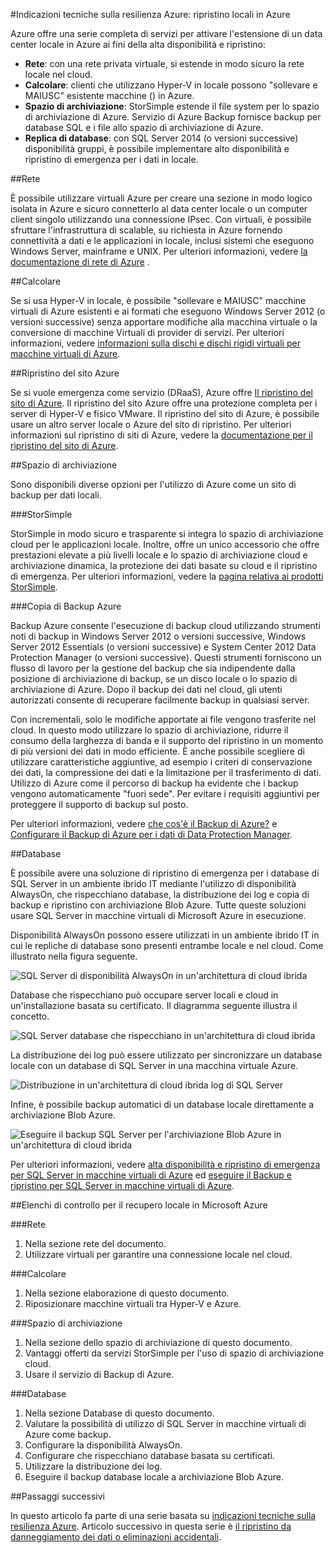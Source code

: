 <properties
   pageTitle="Indicazioni tecniche: ripristino locali in Azure | Microsoft Azure"
   description="Articolo understanding e ripristino Progettazione sistemi dall'infrastruttura locale in Azure"
   services=""
   documentationCenter="na"
   authors="adamglick"
   manager="saladki"
   editor=""/>

<tags
   ms.service="resiliency"
   ms.devlang="na"
   ms.topic="article"
   ms.tgt_pltfrm="na"
   ms.workload="na"
   ms.date="08/18/2016"
   ms.author="aglick"/>

#<a name="azure-resiliency-technical-guidance-recovery-from-on-premises-to-azure"></a>Indicazioni tecniche sulla resilienza Azure: ripristino locali in Azure

Azure offre una serie completa di servizi per attivare l'estensione di un data center locale in Azure ai fini della alta disponibilità e ripristino:

* __Rete__: con una rete privata virtuale, si estende in modo sicuro la rete locale nel cloud.
* __Calcolare__: clienti che utilizzano Hyper-V in locale possono "sollevare e MAIUSC" esistente macchine () in Azure.
* __Spazio di archiviazione__: StorSimple estende il file system per lo spazio di archiviazione di Azure. Servizio di Azure Backup fornisce backup per database SQL e i file allo spazio di archiviazione di Azure.
* __Replica di database__: con SQL Server 2014 (o versioni successive) disponibilità gruppi, è possibile implementare alto disponibilità e ripristino di emergenza per i dati in locale.

##<a name="networking"></a>Rete

È possibile utilizzare virtuali Azure per creare una sezione in modo logico isolata in Azure e sicuro connetterlo al data center locale o un computer client singolo utilizzando una connessione IPsec. Con virtuali, è possibile sfruttare l'infrastruttura di scalable, su richiesta in Azure fornendo connettività a dati e le applicazioni in locale, inclusi sistemi che eseguono Windows Server, mainframe e UNIX. Per ulteriori informazioni, vedere [la documentazione di rete di Azure](../virtual-network/virtual-networks-overview.md) .

##<a name="compute"></a>Calcolare

Se si usa Hyper-V in locale, è possibile "sollevare e MAIUSC" macchine virtuali di Azure esistenti e ai formati che eseguono Windows Server 2012 (o versioni successive) senza apportare modifiche alla macchina virtuale o la conversione di macchine Virtuali di provider di servizi. Per ulteriori informazioni, vedere [informazioni sulla dischi e dischi rigidi virtuali per macchine virtuali di Azure](../virtual-machines/virtual-machines-linux-about-disks-vhds.md).

##<a name="azure-site-recovery"></a>Ripristino del sito Azure

Se si vuole emergenza come servizio (DRaaS), Azure offre [Il ripristino del sito di Azure](https://azure.microsoft.com/services/site-recovery/). Il ripristino del sito Azure offre una protezione completa per i server di Hyper-V e fisico VMware. Il ripristino del sito di Azure, è possibile usare un altro server locale o Azure del sito di ripristino. Per ulteriori informazioni sul ripristino di siti di Azure, vedere la [documentazione per il ripristino del sito di Azure](https://azure.microsoft.com/documentation/services/site-recovery/).

##<a name="storage"></a>Spazio di archiviazione

Sono disponibili diverse opzioni per l'utilizzo di Azure come un sito di backup per dati locali.

###<a name="storsimple"></a>StorSimple

StorSimple in modo sicuro e trasparente si integra lo spazio di archiviazione cloud per le applicazioni locale. Inoltre, offre un unico accessorio che offre prestazioni elevate a più livelli locale e lo spazio di archiviazione cloud e archiviazione dinamica, la protezione dei dati basate su cloud e il ripristino di emergenza. Per ulteriori informazioni, vedere la [pagina relativa ai prodotti StorSimple](https://azure.microsoft.com/services/storsimple/).

###<a name="azure-backup"></a>Copia di Backup Azure

Backup Azure consente l'esecuzione di backup cloud utilizzando strumenti noti di backup in Windows Server 2012 o versioni successive, Windows Server 2012 Essentials (o versioni successive) e System Center 2012 Data Protection Manager (o versioni successive). Questi strumenti forniscono un flusso di lavoro per la gestione del backup che sia indipendente dalla posizione di archiviazione di backup, se un disco locale o lo spazio di archiviazione di Azure. Dopo il backup dei dati nel cloud, gli utenti autorizzati consente di recuperare facilmente backup in qualsiasi server.

Con incrementali, solo le modifiche apportate ai file vengono trasferite nel cloud. In questo modo utilizzare lo spazio di archiviazione, ridurre il consumo della larghezza di banda e il supporto del ripristino in un momento di più versioni dei dati in modo efficiente. È anche possibile scegliere di utilizzare caratteristiche aggiuntive, ad esempio i criteri di conservazione dei dati, la compressione dei dati e la limitazione per il trasferimento di dati. Utilizzo di Azure come il percorso di backup ha evidente che i backup vengono automaticamente "fuori sede". Per evitare i requisiti aggiuntivi per proteggere il supporto di backup sul posto.

Per ulteriori informazioni, vedere [che cos'è il Backup di Azure?](../backup/backup-introduction-to-azure-backup.md) e [Configurare il Backup di Azure per i dati di Data Protection Manager](https://technet.microsoft.com/library/jj728752.aspx).

##<a name="database"></a>Database

È possibile avere una soluzione di ripristino di emergenza per i database di SQL Server in un ambiente ibrido IT mediante l'utilizzo di disponibilità AlwaysOn, che rispecchiano database, la distribuzione dei log e copia di backup e ripristino con archiviazione Blob Azure. Tutte queste soluzioni usare SQL Server in macchine virtuali di Microsoft Azure in esecuzione.

Disponibilità AlwaysOn possono essere utilizzati in un ambiente ibrido IT in cui le repliche di database sono presenti entrambe locale e nel cloud. Come illustrato nella figura seguente.

![SQL Server di disponibilità AlwaysOn in un'architettura di cloud ibrida](./media/resiliency-technical-guidance-recovery-on-premises-azure/SQL_Server_Disaster_Recovery-3.png)

Database che rispecchiano può occupare server locali e cloud in un'installazione basata su certificato. Il diagramma seguente illustra il concetto.

![SQL Server database che rispecchiano in un'architettura di cloud ibrida](./media/resiliency-technical-guidance-recovery-on-premises-azure/SQL_Server_Disaster_Recovery-4.png)

La distribuzione dei log può essere utilizzato per sincronizzare un database locale con un database di SQL Server in una macchina virtuale Azure.

![Distribuzione in un'architettura di cloud ibrida log di SQL Server](./media/resiliency-technical-guidance-recovery-on-premises-azure/SQL_Server_Disaster_Recovery-5.png)

Infine, è possibile backup automatici di un database locale direttamente a archiviazione Blob Azure.

![Eseguire il backup SQL Server per l'archiviazione Blob Azure in un'architettura di cloud ibrida](./media/resiliency-technical-guidance-recovery-on-premises-azure/SQL_Server_Disaster_Recovery-6.png)

Per ulteriori informazioni, vedere [alta disponibilità e ripristino di emergenza per SQL Server in macchine virtuali di Azure](../virtual-machines/virtual-machines-windows-sql-high-availability-dr.md) ed [eseguire il Backup e ripristino per SQL Server in macchine virtuali di Azure](../virtual-machines/virtual-machines-windows-sql-backup-recovery.md).

##<a name="checklists-for-on-premises-recovery-in-microsoft-azure"></a>Elenchi di controllo per il recupero locale in Microsoft Azure

###<a name="networking"></a>Rete

  1. Nella sezione rete del documento.
  2. Utilizzare virtuali per garantire una connessione locale nel cloud.

###<a name="compute"></a>Calcolare

  1. Nella sezione elaborazione di questo documento.
  2. Riposizionare macchine virtuali tra Hyper-V e Azure.

###<a name="storage"></a>Spazio di archiviazione

  1. Nella sezione dello spazio di archiviazione di questo documento.
  2. Vantaggi offerti da servizi StorSimple per l'uso di spazio di archiviazione cloud.
  3. Usare il servizio di Backup di Azure.

###<a name="database"></a>Database

  1. Nella sezione Database di questo documento.
  2. Valutare la possibilità di utilizzo di SQL Server in macchine virtuali di Azure come backup.
  3. Configurare la disponibilità AlwaysOn.
  4. Configurare che rispecchiano database basata su certificati.
  5. Utilizzare la distribuzione dei log.
  6. Eseguire il backup database locale a archiviazione Blob Azure.

##<a name="next-steps"></a>Passaggi successivi

In questo articolo fa parte di una serie basata su [indicazioni tecniche sulla resilienza Azure](./resiliency-technical-guidance.md). Articolo successivo in questa serie è [il ripristino da danneggiamento dei dati o eliminazioni accidentali](./resiliency-technical-guidance-recovery-data-corruption.md).